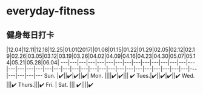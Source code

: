 # everyday-fitness
## 健身每日打卡 

 |12.04|12.11|12.18|12.25|01.01(2017)|01.08|01.15|01.22|01.29|02.05|02.12|02.19|02.26|03.05|03.12|03.19|03.26|04.02|04.09|04.16|04.23|04.30|05.07|05.14|05.21|05.28|06.04|
---|---|---|---|---|---|---|---|---|---|---|---|---|---|---|---|---|---|---|---|---|---|---|---|---|---|---|---|---|---|---|---|---|---|---|---|---|---|---|---
 Sun. |✔️||✔️|✔️||✔️|
 Mon. ||||✔️|✔️||| ✔️
 Tues.|✔️||✔️|✔️||✔️
 Wed. |||✔️
Thurs.|||✔️
 Fri. | 
 Sat. ||| ✔️||||✔️
